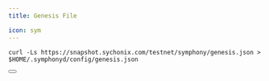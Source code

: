 ```yaml
---
title: Genesis File

icon: sym
---
```


<div class="code-block-wrapper">
  <pre><code>curl -Ls https://snapshot.sychonix.com/testnet/symphony/genesis.json > $HOME/.symphonyd/config/genesis.json</code></pre>
  <button class="copy-btn"><i class="fas fa-copy"></i></button>
</div>
